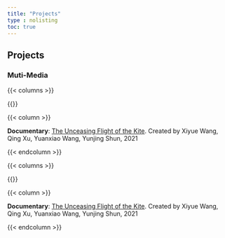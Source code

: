 ```yaml
---
title: "Projects"
type : nolisting
toc: true
---
```


## Projects

### Muti-Media

{{< columns >}}

{{<figure-a src="/images/yfbx.png">}}

{{< column >}}

**Documentary**: [The Unceasing Flight of the Kite](https://youtu.be/ePda6o6_z4g?si=fVOBugOHTPcCPRCw). Created by Xiyue Wang, Qing Xu, Yuanxiao Wang, Yunjing Shun, 2021

{{< endcolumn >}}

{{< columns >}}

{{<figure-a src="/images/yfbx.png">}}

{{< column >}}

**Documentary**: [The Unceasing Flight of the Kite](https://youtu.be/ePda6o6_z4g?si=fVOBugOHTPcCPRCw). Created by Xiyue Wang, Qing Xu, Yuanxiao Wang, Yunjing Shun, 2021

{{< endcolumn >}}





